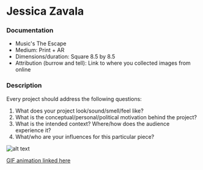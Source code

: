 # Jessica Zavala

### Documentation
* Music's The Escape
* Medium: Print + AR
* Dimensions/duration: Square 8.5 by 8.5
* Attribution (burrow and tell): Link to where you collected images from online

### Description
Every project should address the following questions:
1. What does your project look/sound/smell/feel like?
2. What is the conceptual/personal/political motivation behind the project?
3. What is the intended context? Where/how does the audience experience it?
4. What/who are your influences for this particular piece?

![alt text](https://i.imgur.com/o6rpk1B.jpg)

[GIF animation linked here](https://media.giphy.com/media/jRYwg3hhfQmtCVdxFf/giphy.gif)
